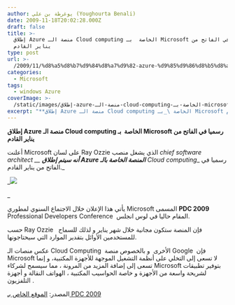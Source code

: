 ```yaml
---
author: يوغرطة بن علي (Youghourta Benali)
date: 2009-11-18T20:02:28.000Z
draft: false
title: >-
  إطلاق Azure منصة الـ Cloud computing الخاصة  بـ Microsoft رسميا في الفاتح من
  يناير القادم
type: post
url: >-
  /2009/11/%d8%a5%d8%b7%d9%84%d8%a7%d9%82-azure-%d9%85%d9%86%d8%b5%d8%a9-%d8%a7%d9%84%d9%80-cloud-computing-%d8%a7%d9%84%d8%ae%d8%a7%d8%b5%d8%a9-%d8%a8%d9%80-microsoft-%d8%b1%d8%b3%d9%85%d9%8a%d8%a7-%d9%81/
categories:
  - Microsoft
tags:
  - windows Azure
coverImage: >-
  /static/images/إطلاق-azure-منصة-الـ-cloud-computing-الخاصة-بـ-microsoft-رسميا-ف/logo1.gif
excerpt: "**إطلاق Azure منصة الـ Cloud computing الخاصة \_بـ Microsoft رسميا في الفاتح من يناير القادم**\n\nأعلنت Microsoft على لسان Ray Ozzie الذي يشغل منصب *chief software architect \\__ **أنه سيتم إطلاق **Azure** المنصة الخاصة بالـ** Cloud computing*\\_ رسميا في الفاتح من"
---
```

**إطلاق Azure منصة الـ Cloud computing الخاصة  بـ Microsoft رسميا في الفاتح من يناير القادم**

أعلنت Microsoft على لسان Ray Ozzie الذي يشغل منصب *chief software architect \__ **أنه سيتم إطلاق **Azure** المنصة الخاصة بالـ** Cloud computing*\_ رسميا في الفاتح من يناير القادم.\_

\_![](/static/images/إطلاق-azure-منصة-الـ-cloud-computing-الخاصة-بـ-microsoft-رسميا-ف/logo1.gif)

\_

يأتي هذا الإعلان خلال الاجتماع السنوي لمطوري Microsoft المسمى **PDC 2009** Professional Developers Conference  المقام حاليا في لوس انجلس.

حسب Ray Ozzie   فإن المنصة ستكون مجانية خلال شهر يناير و لذلك للسماح للمستخدمين الأوائل بتقدير الموارد التي سيحتاجونها.

عكس منصات الـ Cloud Computing  الأخرى  و بالخصوص منصة Google  فإن Microsoft لا تسعى إلى التخلي على أنظمة التشغيل الموجهة للأجهزة المكتبية، و إنما تسعى إلى إضافة المزيد من المرونة ، مما سيسمح لشركاء Microsoft بتوفير تطبيقات لشريحة واسعة من الأجهزة و خاصة الحواسيب المكتبية ، الهواتف النقالة و أجهزة التلفزيون .

المصدر: [الموقع الخاص بـ PDC 2009](http://microsoftpdc.com/)
